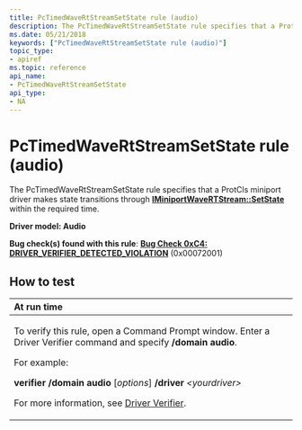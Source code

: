 ```yaml
---
title: PcTimedWaveRtStreamSetState rule (audio)
description: The PcTimedWaveRtStreamSetState rule specifies that a ProtCls miniport driver makes state transitions through IMiniportWaveRTStream SetState within the required time.
ms.date: 05/21/2018
keywords: ["PcTimedWaveRtStreamSetState rule (audio)"]
topic_type:
- apiref
ms.topic: reference
api_name:
- PcTimedWaveRtStreamSetState
api_type:
- NA
---
```


# PcTimedWaveRtStreamSetState rule (audio)


The PcTimedWaveRtStreamSetState rule specifies that a ProtCls miniport driver makes state transitions through [**IMiniportWaveRTStream::SetState**](/previous-versions/windows/hardware/drivers/ff536756(v=vs.85)) within the required time.

**Driver model: Audio**

**Bug check(s) found with this rule**: [**Bug Check 0xC4: DRIVER\_VERIFIER\_DETECTED\_VIOLATION**](../debugger/bug-check-0xc4--driver-verifier-detected-violation.md) (0x00072001)


## How to test

<table>
<colgroup>
<col width="100%" />
</colgroup>
<thead>
<tr class="header">
<th align="left">At run time</th>
</tr>
</thead>
<tbody>
<tr class="odd">
<td align="left"><p>To verify this rule, open a Command Prompt window. Enter a Driver Verifier command and specify <strong>/domain audio</strong>.</p>
<p>For example:</p>
<p><strong>verifier /domain audio</strong> [<em>options</em>] <strong>/driver</strong> <em>&lt;yourdriver&gt;</em></p>
<p>For more information, see <a href="/windows-hardware/drivers/devtest/driver-verifier" data-raw-source="[Driver Verifier](./driver-verifier.md)">Driver Verifier</a>.</p></td>
</tr>
</tbody>
</table>

 

